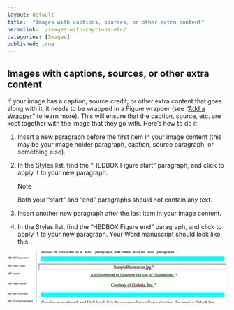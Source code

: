 ```yaml
---
layout: default
title:  "Images with captions, sources, or other extra content"
permalink:  /images-with-captions-etc/
categories: [Images]
published: true
---
```


<section data-type="chapter" class="hsecchapter" data-hederis-type="hsecchapter" id="images-with-captions-etc" data-pi-attrs="id: images-with-captions-etc" role="doc-chapter"><h1 data-hederis-type="hblkchaptitle" class="hblkchaptitle" id="pRPw3qVky">Images with captions, sources, or other extra content</h1>
    <p class="hblkp" data-hederis-type="hblkp" id="pCfnTvaFl">If your image has a caption, source credit, or other extra content that goes along with it, it needs to be wrapped in a Figure wrapper (see &#8220;<a href="{% post_url 2019-04-12-15-AddaWrapper %}"><span class="Hyperlink">Add a Wrapper</span></a>&#8221; to learn more). This will ensure that the caption, source, etc. are kept together with the image that they go with. Here&#8217;s how to do it:</p>
    <ol class="hwprnum-list" data-hederis-type="hwprnum-list" id="pD1V7CALG"><li class="hblkoli" data-hederis-type="hblkoli" id="lihGake0Ne"><p class="hblkoli" data-hederis-type="hblkoli" id="puNx5lXh1">Insert a new paragraph before the first item in your image content (this may be your image holder paragraph, caption, source paragraph, or something else).</p></li>
    <li class="hblkoli" data-hederis-type="hblkoli" id="liGWQpCrJP"><p class="hblkoli" data-hederis-type="hblkoli" id="pMgmW5rp5">In the Styles list, find the &#8220;HEDBOX Figure start&#8221; paragraph, and click to apply it to your new paragraph.</p><aside class="hwprbox box" data-hederis-type="hwprbox" id="ph4S9X03a" data-type="sidebar"><p class="hblktype" data-hederis-type="hblktype" id="p1mbAFIXt">Note</p>
    <p class="hblkp" data-hederis-type="hblkp" id="peQVI7GpP">Both your &#8220;start&#8221; and &#8220;end&#8221; paragraphs should not contain any text.</p>
    </aside>
    </li>
    <li class="hblkoli" data-hederis-type="hblkoli" id="li0ja11rao"><p class="hblkoli" data-hederis-type="hblkoli" id="pK1LI6RsC">Insert another new paragraph after the last item in your image content.</p></li>
    <li class="hblkoli" data-hederis-type="hblkoli" id="liaM7lMBAi"><p class="hblkoli" data-hederis-type="hblkoli" id="pIo68AbPJ">In the Styles list, find the &#8220;HEDBOX Figure end&#8221; paragraph, and click to apply it to your new paragraph. Your Word manuscript should look like this:</p></li>
    </ol>
    <img data-hederis-type="hblkimg" class="hblkimg" id="pb4D44XXt" src="/images/image_2.png"/>
    </section>
    